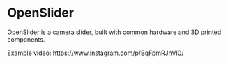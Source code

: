 # OpenSlider
OpenSlider is a camera slider, built with common hardware and 3D printed components.

Example video:
https://www.instagram.com/p/BqFpmRJnVI0/
